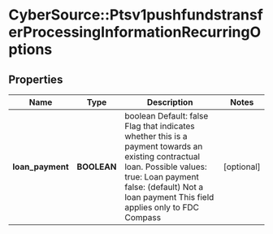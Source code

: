 # CyberSource::Ptsv1pushfundstransferProcessingInformationRecurringOptions

## Properties
Name | Type | Description | Notes
------------ | ------------- | ------------- | -------------
**loan_payment** | **BOOLEAN** | boolean Default: false Flag that indicates whether this is a payment towards an existing contractual loan.  Possible values:  true: Loan payment false: (default) Not a loan payment  This field applies only to FDC Compass  | [optional] 


